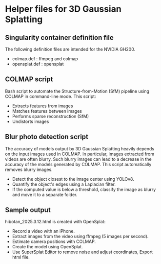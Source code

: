 # **Helper files for 3D Gaussian Splatting**

## **Singularity container definition file**

The following definition files are intended for the NVIDIA GH200.

  - colmap.def : ffmpeg and colmap
  - opensplat.def : opensplat

## **COLMAP script**

Bash script to automate the Structure-from-Motion (SfM) pipeline using COLMAP in command-line mode. This script:
  - Extracts features from images
  - Matches features between images
  - Performs sparse reconstruction (SfM)
  - Undistorts images

## **Blur photo detection script**

The accuracy of models output by 3D Gaussian Splatting heavily depends on the input images used in COLMAP.
In particular, images extracted from videos are often blurry.
Such blurry images can lead to a decrease in the accuracy of the models generated by COLMAP. 
This script automatically removes blurry images.
  - Detect the object closest to the image center using YOLOv8.
  - Quantify the object's edges using a Laplacian filter.
  - If the computed value is below a threshold, classify the image as blurry and move it to a separate folder.

## **Sample output**

hibotan_2025.3.12.html is created with OpenSplat:
  - Record a video with an iPhone.
  - Extract images from the video using ffmpeg (5 images per second).
  - Estimate camera positions with COLMAP.
  - Create the model using OpenSplat.
  - Use SuperSplat Editor to remove noise and adjust coordinates, Export html file.
